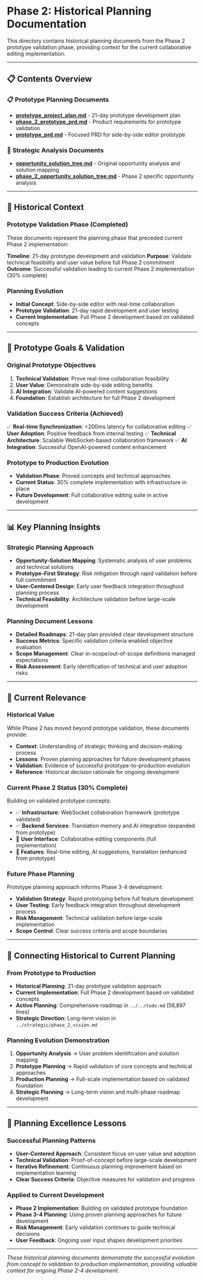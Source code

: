 # Phase 2: Historical Planning Documentation

This directory contains historical planning documents from the Phase 2 prototype validation phase, providing context for the current collaborative editing implementation.

---

## 📋 Contents Overview

### 📋 **Prototype Planning Documents**
- **[prototype_project_plan.md](prototype_project_plan.md)** - 21-day prototype development plan
- **[phase_2_prototype_prd.md](phase_2_prototype_prd.md)** - Product requirements for prototype validation
- **[prototype_prd.md](prototype_prd.md)** - Focused PRD for side-by-side editor prototype

### 🎯 **Strategic Analysis Documents**
- **[opportunity_solution_tree.md](opportunity_solution_tree.md)** - Original opportunity analysis and solution mapping
- **[phase_2_opportunity_solution_tree.md](phase_2_opportunity_solution_tree.md)** - Phase 2 specific opportunity analysis

---

## 📅 Historical Context

### **Prototype Validation Phase** (Completed)
These documents represent the planning phase that preceded current Phase 2 implementation:

**Timeline**: 21-day prototype development and validation
**Purpose**: Validate technical feasibility and user value before full Phase 2 commitment
**Outcome**: Successful validation leading to current Phase 2 implementation (30% complete)

### **Planning Evolution**
- **Initial Concept**: Side-by-side editor with real-time collaboration
- **Prototype Validation**: 21-day rapid development and user testing
- **Current Implementation**: Full Phase 2 development based on validated concepts

---

## 🎯 Prototype Goals & Validation

### **Original Prototype Objectives**
1. **Technical Validation**: Prove real-time collaboration feasibility
2. **User Value**: Demonstrate side-by-side editing benefits
3. **AI Integration**: Validate AI-powered content suggestions
4. **Foundation**: Establish architecture for full Phase 2 development

### **Validation Success Criteria** (Achieved)
✅ **Real-time Synchronization**: <200ms latency for collaborative editing
✅ **User Adoption**: Positive feedback from internal testing
✅ **Technical Architecture**: Scalable WebSocket-based collaboration framework
✅ **AI Integration**: Successful OpenAI-powered content enhancement

### **Prototype to Production Evolution**
- **Validation Phase**: Proved concepts and technical approaches
- **Current Status**: 30% complete implementation with infrastructure in place
- **Future Development**: Full collaborative editing suite in active development

---

## 📊 Key Planning Insights

### **Strategic Planning Approach**
- **Opportunity-Solution Mapping**: Systematic analysis of user problems and technical solutions
- **Prototype-First Strategy**: Risk mitigation through rapid validation before full commitment
- **User-Centered Design**: Early user feedback integration throughout planning process
- **Technical Feasibility**: Architecture validation before large-scale development

### **Planning Document Lessons**
- **Detailed Roadmaps**: 21-day plan provided clear development structure
- **Success Metrics**: Specific validation criteria enabled objective evaluation
- **Scope Management**: Clear in-scope/out-of-scope definitions managed expectations
- **Risk Assessment**: Early identification of technical and user adoption risks

---

## 🔄 Current Relevance

### **Historical Value**
While Phase 2 has moved beyond prototype validation, these documents provide:
- **Context**: Understanding of strategic thinking and decision-making process
- **Lessons**: Proven planning approaches for future development phases
- **Validation**: Evidence of successful prototype-to-production evolution
- **Reference**: Historical decision rationale for ongoing development

### **Current Phase 2 Status** (30% Complete)
Building on validated prototype concepts:
- ✅ **Infrastructure**: WebSocket collaboration framework (prototype validated)
- ✅ **Backend Services**: Translation memory and AI integration (expanded from prototype)
- 🚧 **User Interface**: Collaborative editing components (full implementation)
- 🚧 **Features**: Real-time editing, AI suggestions, translation (enhanced from prototype)

### **Future Phase Planning**
Prototype planning approach informs Phase 3-4 development:
- **Validation Strategy**: Rapid prototyping before full feature development
- **User Testing**: Early feedback integration throughout development process
- **Risk Management**: Technical validation before large-scale implementation
- **Scope Control**: Clear success criteria and scope boundaries

---

## 🧭 Connecting Historical to Current Planning

### **From Prototype to Production**
- **Historical Planning**: 21-day prototype validation approach
- **Current Implementation**: Full Phase 2 development based on validated concepts
- **Active Planning**: Comprehensive roadmap in `../../todo.md` (56,897 lines)
- **Strategic Direction**: Long-term vision in `../strategic/phase_2_vision.md`

### **Planning Evolution Demonstration**
1. **Opportunity Analysis** → User problem identification and solution mapping
2. **Prototype Planning** → Rapid validation of core concepts and technical approaches
3. **Production Planning** → Full-scale implementation based on validated foundation
4. **Strategic Planning** → Long-term vision and multi-phase roadmap development

---

## 🎯 Planning Excellence Lessons

### **Successful Planning Patterns**
- **User-Centered Approach**: Consistent focus on user value and adoption
- **Technical Validation**: Proof-of-concept before large-scale development
- **Iterative Refinement**: Continuous planning improvement based on implementation learning
- **Clear Success Criteria**: Objective measures for validation and progress

### **Applied to Current Development**
- **Phase 2 Implementation**: Building on validated prototype foundation
- **Phase 3-4 Planning**: Using proven planning approaches for future development
- **Risk Management**: Early validation continues to guide technical decisions
- **User Feedback**: Ongoing user input shapes development priorities

---

*These historical planning documents demonstrate the successful evolution from concept to validation to production implementation, providing valuable context for ongoing Phase 2-4 development.*